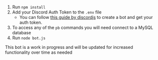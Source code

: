 1. Run `npm install`
2. Add your Discord Auth Token to the `.env` file
	- You can follow [this guide by discordjs](https://discordjs.guide/preparations/setting-up-a-bot-application.html) to create a bot and get your auth token.
3. To access any of the `pb` commands you will need connect to a MySQL database
4. Run `node bot.js`

This bot is a work in progress and will be updated for increased functionality over time as needed
